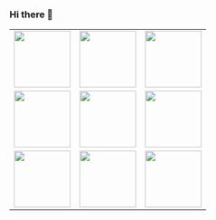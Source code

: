 ### Hi there 👋
<table >
<tr>
<td><img src= "http://tva3.sinaimg.cn/large/006BdrJkgy1gtapoqhskxg3034034q49.gif" width="100" height="100"></td>
<td><img src= "http://tva3.sinaimg.cn/large/006BdrJkgy1gtapoqtrifg30340340t0.gif" width="100" height="100"></td>
<td><img src= "http://tva3.sinaimg.cn/large/006BdrJkgy1gtaposdh10g3034034gma.gif" width="100" height="100"></td>
</tr>
<tr>
<td><img src="http://tva3.sinaimg.cn/large/006BdrJkgy1gtapp45ziqg3034034aag.gif" width="100" height="100"></td>
<td><img src="http://tva3.sinaimg.cn/large/006BdrJkgy1gtapor5mpeg303403474q.gif" width="100" height="100"></td>
<td><img src="http://tva3.sinaimg.cn/large/006BdrJkgy1gtaporh62og30340343z9.gif" width="100" height="100"></td>
</tr>
<tr>
<td><img src="http://tva3.sinaimg.cn/large/006BdrJkgy1gtapou4wi7g3034034aag.gif" width="100" height="100"></td>
<td><img src="http://tva3.sinaimg.cn/large/006BdrJkgy1gtapoo3g36g30340343yu.gif" width="100" height="100"></td>
<td><img src="http://tva3.sinaimg.cn/large/006BdrJkgy1gtapp4hbwag3034034mxo.gif" width="100" height="100"></td>
</tr>
</table>
<!--
**1328552867/1328552867** is a ✨ _special_ ✨ repository because its `README.md` (this file) appears on your GitHub profile.

Here are some ideas to get you started:

- 🔭 I’m currently working on ...
- 🌱 I’m currently learning ...
- 👯 I’m looking to collaborate on ...
- 🤔 I’m looking for help with ...
- 💬 Ask me about ...
- 📫 How to reach me: ...
- 😄 Pronouns: ...
- ⚡ Fun fact: ...
-->
